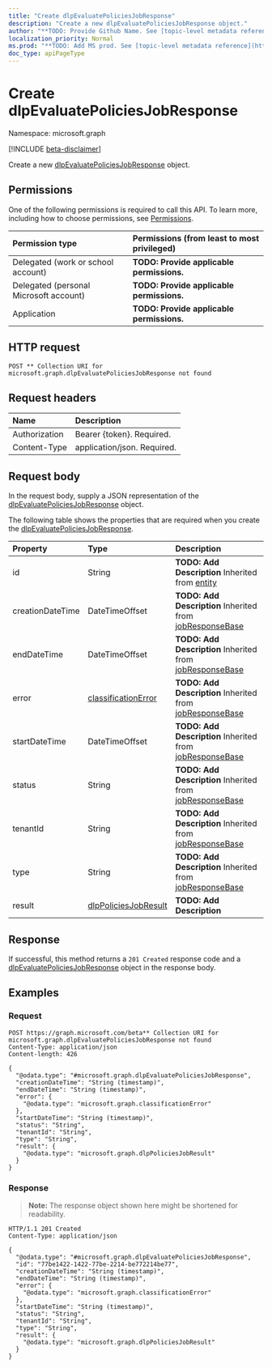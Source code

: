 ```yaml
---
title: "Create dlpEvaluatePoliciesJobResponse"
description: "Create a new dlpEvaluatePoliciesJobResponse object."
author: "**TODO: Provide Github Name. See [topic-level metadata reference](https://msgo.azurewebsites.net/add/document/guidelines/metadata.html#topic-level-metadata)**"
localization_priority: Normal
ms.prod: "**TODO: Add MS prod. See [topic-level metadata reference](https://msgo.azurewebsites.net/add/document/guidelines/metadata.html#topic-level-metadata)**"
doc_type: apiPageType
---
```


# Create dlpEvaluatePoliciesJobResponse
Namespace: microsoft.graph

[!INCLUDE [beta-disclaimer](../../includes/beta-disclaimer.md)]

Create a new [dlpEvaluatePoliciesJobResponse](../resources/dlpevaluatepoliciesjobresponse.md) object.

## Permissions
One of the following permissions is required to call this API. To learn more, including how to choose permissions, see [Permissions](/graph/permissions-reference).

|Permission type|Permissions (from least to most privileged)|
|:---|:---|
|Delegated (work or school account)|**TODO: Provide applicable permissions.**|
|Delegated (personal Microsoft account)|**TODO: Provide applicable permissions.**|
|Application|**TODO: Provide applicable permissions.**|

## HTTP request

<!-- {
  "blockType": "ignored"
}
-->
``` http
POST ** Collection URI for microsoft.graph.dlpEvaluatePoliciesJobResponse not found
```

## Request headers
|Name|Description|
|:---|:---|
|Authorization|Bearer {token}. Required.|
|Content-Type|application/json. Required.|

## Request body
In the request body, supply a JSON representation of the [dlpEvaluatePoliciesJobResponse](../resources/dlpevaluatepoliciesjobresponse.md) object.

The following table shows the properties that are required when you create the [dlpEvaluatePoliciesJobResponse](../resources/dlpevaluatepoliciesjobresponse.md).

|Property|Type|Description|
|:---|:---|:---|
|id|String|**TODO: Add Description** Inherited from [entity](../resources/entity.md)|
|creationDateTime|DateTimeOffset|**TODO: Add Description** Inherited from [jobResponseBase](../resources/jobresponsebase.md)|
|endDateTime|DateTimeOffset|**TODO: Add Description** Inherited from [jobResponseBase](../resources/jobresponsebase.md)|
|error|[classificationError](../resources/classificationerror.md)|**TODO: Add Description** Inherited from [jobResponseBase](../resources/jobresponsebase.md)|
|startDateTime|DateTimeOffset|**TODO: Add Description** Inherited from [jobResponseBase](../resources/jobresponsebase.md)|
|status|String|**TODO: Add Description** Inherited from [jobResponseBase](../resources/jobresponsebase.md)|
|tenantId|String|**TODO: Add Description** Inherited from [jobResponseBase](../resources/jobresponsebase.md)|
|type|String|**TODO: Add Description** Inherited from [jobResponseBase](../resources/jobresponsebase.md)|
|result|[dlpPoliciesJobResult](../resources/dlppoliciesjobresult.md)|**TODO: Add Description**|



## Response

If successful, this method returns a `201 Created` response code and a [dlpEvaluatePoliciesJobResponse](../resources/dlpevaluatepoliciesjobresponse.md) object in the response body.

## Examples

### Request
<!-- {
  "blockType": "request",
  "name": "create_dlpevaluatepoliciesjobresponse_from_"
}
-->
``` http
POST https://graph.microsoft.com/beta** Collection URI for microsoft.graph.dlpEvaluatePoliciesJobResponse not found
Content-Type: application/json
Content-length: 426

{
  "@odata.type": "#microsoft.graph.dlpEvaluatePoliciesJobResponse",
  "creationDateTime": "String (timestamp)",
  "endDateTime": "String (timestamp)",
  "error": {
    "@odata.type": "microsoft.graph.classificationError"
  },
  "startDateTime": "String (timestamp)",
  "status": "String",
  "tenantId": "String",
  "type": "String",
  "result": {
    "@odata.type": "microsoft.graph.dlpPoliciesJobResult"
  }
}
```


### Response
>**Note:** The response object shown here might be shortened for readability.
<!-- {
  "blockType": "response",
  "truncated": true,
  "@odata.type": "microsoft.graph.dlpEvaluatePoliciesJobResponse"
}
-->
``` http
HTTP/1.1 201 Created
Content-Type: application/json

{
  "@odata.type": "#microsoft.graph.dlpEvaluatePoliciesJobResponse",
  "id": "77be1422-1422-77be-2214-be772214be77",
  "creationDateTime": "String (timestamp)",
  "endDateTime": "String (timestamp)",
  "error": {
    "@odata.type": "microsoft.graph.classificationError"
  },
  "startDateTime": "String (timestamp)",
  "status": "String",
  "tenantId": "String",
  "type": "String",
  "result": {
    "@odata.type": "microsoft.graph.dlpPoliciesJobResult"
  }
}
```

